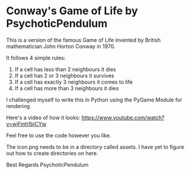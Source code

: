 # Conway's Game of Life by PsychoticPendulum

This is a version of the famous Game of Life invented by British mathematician John Horton Conway in 1970.

It follows 4 simple rules:
1. If a cell has less than 2 neighbours it dies
2. If a cell has 2 or 3 neighbours it survives
3. If a cell has exactly 3 neighbours it comes to life
4. If a cell has more than 3 neighbours it dies

I challenged myself to write this in Python using the PyGame Module for rendering

Here's a video of how it looks: https://www.youtube.com/watch?v=wjFmh1bjCYw

Feel free to use the code however you like.

The icon.png needs to be in a directory called assets. I have yet to figure out how to create directories on here.

Best Regards
PsychoticPendulum

